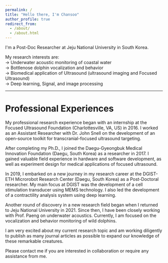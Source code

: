 ```yaml
---
permalink: /
title: "Hello there, I'm Chansoo"
author_profile: true
redirect_from: 
  - /about/
  - /about.html
---
```


I'm a Post-Doc Researcher at Jeju National University in South Korea.

My research interests are:<br /> 
-> Underwater acoustic monitoring of coastal water <br />
-> Bottlenose dolphin vocalization and behavior <br />
-> Biomedical application of Ultrasound (ultrasound imaging and Focused Ultrasound) <br />
-> Deep learning, Signal, and image processing <br />

------
# Professional Experiences


My professional research experience began with an internship at the Focused Ultrasound Foundation (Charlottesville, VA, US) in 2016. I worked as an Assistant Researcher with Dr. John Snell on the development of an open-source toolkit for transcranial-focused ultrasound targeting.

After completing my Ph.D., I joined the Daegu-Gyeongbuk Medical Innovation Foundation (Daegu, South Korea) as a researcher in 2017. I gained valuable field experience in hardware and software development, as well as experiment design for medical applications of focused ultrasound.

In 2019, I embarked on a new journey in my research career at the DGIST-ETH Microrobot Research Center (Daegu, South Korea) as a Post-Doctoral researcher. My main focus at DGIST was the development of a cell stimulation transducer using MEMS technology. I also led the development of a contractility analysis system using deep learning.

Another round of discovery in a new research field began when I returned to Jeju National University in 2021. Since then, I have been closely working with Prof. Paeng on underwater acoustics. Currently, I am focused on the vocalization and behavior monitoring of wild dolphins.

I am very excited about my current research topic and am working diligently to publish as many journal articles as possible to expand our knowledge of these remarkable creatures.

Please contact me if you are interested in collaboration or require any assistance from me.


